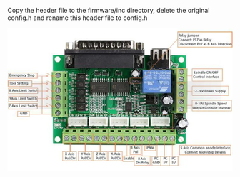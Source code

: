 Copy the header file to the firmware/inc directory, delete the original config.h and rename this header file to config.h

![official breakout board](cbob.png)
